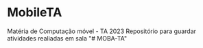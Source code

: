 # MobileTA
Matéria de Computação móvel - TA 2023
Repositório para guardar atividades realiadas em sala
"# MOBA-TA" 
